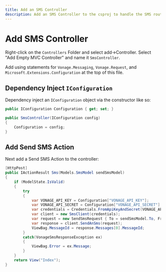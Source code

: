 ```yaml
---
title: Add an SMS Controller
description: Add an SMS Controller to the csproj to handle the SMS routes
---
```


# Add SMS Controller

Right-click on the `Controllers` Folder and select add->Controller. Select "Add Empty MVC Controller" and name it `SmsController`.

Add using statements for `Vonage.Messaging`, `Vonage.Request`, and `Microsoft.Extensions.Configuration` at the top of this file.

## Dependency Inject `IConfiguration`

Dependency inject an `IConfiguration` object via the constructor like so:

```csharp
public IConfiguration Configuration { get; set; }

public SmsController(IConfiguration config)
{
    Configuration = config;
}
```

## Add Send SMS Action

Next add a Send SMS Action to the controller:

```csharp
[HttpPost]
public IActionResult Sms(Models.SmsModel sendSmsModel)
{
    if (ModelState.IsValid)
    {
        try
        {
            var VONAGE_API_KEY = Configuration["VONAGE_API_KEY"];
            var VONAGE_API_SECRET = Configuration["VONAGE_API_SECRET"];
            var credentials = Credentials.FromApiKeyAndSecret(VONAGE_API_KEY, VONAGE_API_SECRET);
            var client = new SmsClient(credentials);
            var request = new SendSmsRequest { To = sendSmsModel.To, From = sendSmsModel.From, Text = sendSmsModel.Text };
            var response = client.SendAnSms(request);
            ViewBag.MessageId = response.Messages[0].MessageId;
        }
        catch(VonageSmsResponseException ex)
        {
            ViewBag.Error = ex.Message;
        }
    }
    return View("Index");
}
```